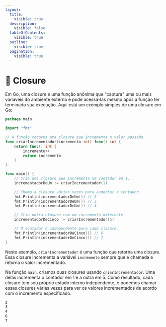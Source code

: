 ```yaml
---
layout:
  title:
    visible: true
  description:
    visible: false
  tableOfContents:
    visible: true
  outline:
    visible: true
  pagination:
    visible: true
---
```


# 🤡 Closure

Em Go, uma closure é uma função anônima que "captura" uma ou mais variáveis do ambiente externo e pode acessá-las mesmo após a função ter terminado sua execução. Aqui está um exemplo simples de uma closure em Go:

```go
package main

import "fmt"

// A função retorna uma closure que incrementa o valor passado.
func criarIncrementador(incremento int) func() int {
	return func() int {
		incremento++
		return incremento
	}
}

func main() {
	// Cria uma closure que incrementa um contador em 1.
	incrementadorDeUm := criarIncrementador(1)

	// Chama a closure várias vezes para aumentar o contador.
	fmt.Println(incrementadorDeUm()) // 2
	fmt.Println(incrementadorDeUm()) // 3
	fmt.Println(incrementadorDeUm()) // 4

	// Cria outra closure com um incremento diferente.
	incrementadorDeCinco := criarIncrementador(5)

	// O contador é independente para cada closure.
	fmt.Println(incrementadorDeCinco()) // 6
	fmt.Println(incrementadorDeCinco()) // 7
}
```

Neste exemplo, `criarIncrementador` é uma função que retorna uma closure. Essa closure incrementa a variável `incremento` sempre que é chamada e retorna o valor incrementado.

Na função `main`, criamos duas closures usando `criarIncrementador`. Uma delas incrementa o contador em 1 e a outra em 5. Como resultado, cada closure tem seu próprio estado interno independente, e podemos chamar essas closures várias vezes para ver os valores incrementados de acordo com o incremento especificado.

```bash
2
3
4
6
7
```
